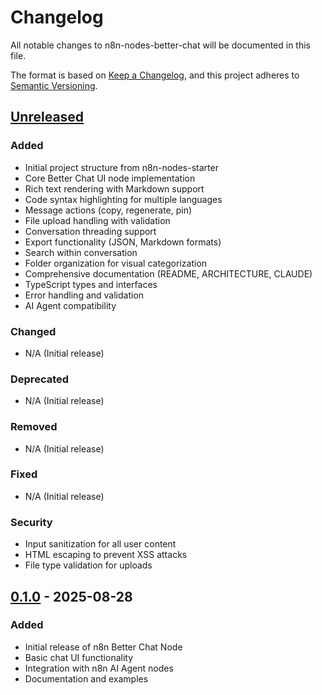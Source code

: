 # Changelog

All notable changes to n8n-nodes-better-chat will be documented in this file.

The format is based on [Keep a Changelog](https://keepachangelog.com/en/1.0.0/),
and this project adheres to [Semantic Versioning](https://semver.org/spec/v2.0.0.html).

## [Unreleased]

### Added
- Initial project structure from n8n-nodes-starter
- Core Better Chat UI node implementation
- Rich text rendering with Markdown support
- Code syntax highlighting for multiple languages
- Message actions (copy, regenerate, pin)
- File upload handling with validation
- Conversation threading support
- Export functionality (JSON, Markdown formats)
- Search within conversation
- Folder organization for visual categorization
- Comprehensive documentation (README, ARCHITECTURE, CLAUDE)
- TypeScript types and interfaces
- Error handling and validation
- AI Agent compatibility

### Changed
- N/A (Initial release)

### Deprecated
- N/A (Initial release)

### Removed
- N/A (Initial release)

### Fixed
- N/A (Initial release)

### Security
- Input sanitization for all user content
- HTML escaping to prevent XSS attacks
- File type validation for uploads

## [0.1.0] - 2025-08-28

### Added
- Initial release of n8n Better Chat Node
- Basic chat UI functionality
- Integration with n8n AI Agent nodes
- Documentation and examples

[Unreleased]: https://github.com/jezweb/n8n-nodes-better-chat/compare/v0.1.0...HEAD
[0.1.0]: https://github.com/jezweb/n8n-nodes-better-chat/releases/tag/v0.1.0